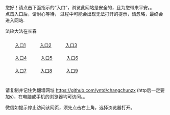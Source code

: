 您好！请点击下面指示的“入口”，浏览此网站是安全的，且为您带来平安。。 <br/>
点击入口后，请耐心等待， 过程中可能会出现无法打开的提示，请忽略，最终会进入网站. </br>

法轮大法在长春<br/>
<div style="padding:10px"><a style="margin:20px" target="_blank" href="https://dsfn4sb5xv7j7.cloudfront.net/2Qpsp?zmxwxihg" id="ccLink1" rel="nofollow">入口1</a> <a target="_blank" style="margin:20px" href="https://d3avnthwyugvaj.cloudfront.net/2Qpsp?zjprd" id="ccLink2" rel="nofollow">入口2</a> <a style="margin:20px" target="_blank" href="https://d5ksiwq29nbnb.cloudfront.net/2Qpsp?ihtpejw" id="ccLink3" rel="nofollow">入口3</a></div>

<div style="padding:10px" ><a style="margin:20px" target="_blank" href="https://dsfn4sb5xv7j7.cloudfront.net/2Qpsp?zmxwxihg" id="ccLink4" rel="nofollow">入口4</a> <a style="margin:20px" href="https://d3avnthwyugvaj.cloudfront.net/2Qpsp?zjprd" target="_blank" id="ccLink5" rel="nofollow">入口5</a> <a style="margin:20px" href="https://d5ksiwq29nbnb.cloudfront.net/2Qpsp?ihtpejw" target="_blank" id="ccLink6" rel="nofollow">入口6</a></div>

<div style="padding:10px"><a style="margin:20px" target="_blank" href="https://dsfn4sb5xv7j7.cloudfront.net/2Qpsp?zmxwxihg" id="ccLink7" rel="nofollow">入口7</a> <a style="margin:20px" href="https://d3avnthwyugvaj.cloudfront.net/2Qpsp?zjprd" target="_blank" id="ccLink8" rel="nofollow">入口8</a> <a style="margin:20px" target="_blank" href="https://d5ksiwq29nbnb.cloudfront.net/2Qpsp?ihtpejw" id="ccLink9" rel="nofollow">入口9</a></div>

<br/>



请复制并记住免翻墙网址 https://github.com/yntd/changchunzx (http后一定要加s)，在电脑或手机的浏览器均可访问。。<br/>

微信如提示停止访问该网页，须先点击右上角，选择浏览器打开。
